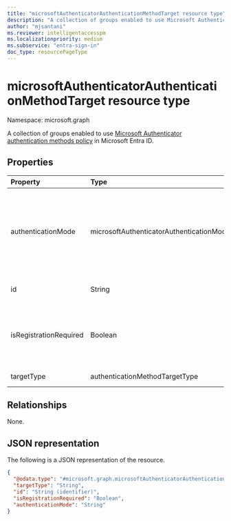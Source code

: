 ```yaml
---
title: "microsoftAuthenticatorAuthenticationMethodTarget resource type"
description: "A collection of groups enabled to use Microsoft Authenticator authentication methods policy."
author: "mjsantani"
ms.reviewer: intelligentaccesspm
ms.localizationpriority: medium
ms.subservice: "entra-sign-in"
doc_type: resourcePageType
---
```


# microsoftAuthenticatorAuthenticationMethodTarget resource type
Namespace: microsoft.graph

A collection of groups enabled to use [Microsoft Authenticator authentication methods policy](../resources/microsoftAuthenticatorAuthenticationMethodConfiguration.md) in Microsoft Entra ID.

## Properties
|Property|Type|Description|
|:---|:---|:---|
|authenticationMode|microsoftAuthenticatorAuthenticationMode|Determines which types of notifications can be used for sign-in. Possible values are: `any`, `deviceBasedPush` (passwordless only), `push`.|
|id|String|Object ID of a Microsoft Entra user or group.|
|isRegistrationRequired|Boolean|Determines whether the user is enforced to register the authentication method. *Not supported*. |
|targetType|authenticationMethodTargetType| Possible values are: `user`, `group`.|

## Relationships
None.

## JSON representation
The following is a JSON representation of the resource.
<!-- {
  "blockType": "resource",
  "keyProperty": "id",
  "@odata.type": "microsoft.graph.microsoftAuthenticatorAuthenticationMethodTarget",
  "baseType": "microsoft.graph.authenticationMethodTarget",
  "openType": false
}
-->
``` json
{
  "@odata.type": "#microsoft.graph.microsoftAuthenticatorAuthenticationMethodTarget",
  "targetType": "String",
  "id": "String (identifier)",
  "isRegistrationRequired": "Boolean",
  "authenticationMode": "String"
}
```
